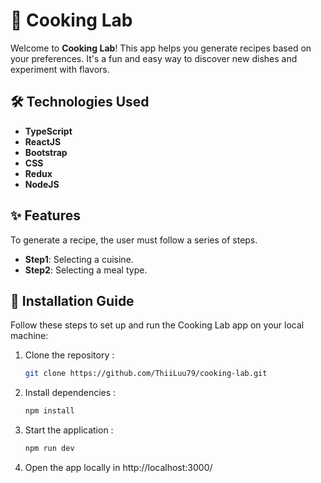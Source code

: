 # 🍳 Cooking Lab

Welcome to **Cooking Lab**! This app helps you generate recipes based on your preferences. It's a fun and easy way to discover new dishes and experiment with flavors.

## 🛠 Technologies Used

- **TypeScript**
- **ReactJS**
- **Bootstrap**
- **CSS**
- **Redux**
- **NodeJS**

## ✨ Features

To generate a recipe, the user must follow a series of steps.

- **Step1**: Selecting a cuisine.
- **Step2**: Selecting a meal type.

## 🚀 Installation Guide

Follow these steps to set up and run the Cooking Lab app on your local machine:

1. Clone the repository :
    ```sh
    git clone https://github.com/ThiiLuu79/cooking-lab.git
    ```

2. Install dependencies :
    ```sh
    npm install
    ```

3. Start the application :
    ```sh
    npm run dev
    ```
4. Open the app locally in http://localhost:3000/


